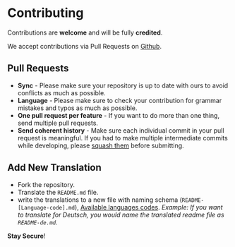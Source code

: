 # Contributing

Contributions are **welcome** and will be fully **credited**.

We accept contributions via Pull Requests on [Github](https://github.com/WOSPM/checklist).


## Pull Requests

- **Sync** - Please make sure your repository is up to date with ours to avoid conflicts as much as possible.
- **Language** - Please make sure to check your contribution for grammar mistakes and typos as much as possible.
- **One pull request per feature** - If you want to do more than one thing, send multiple pull requests.
- **Send coherent history** - Make sure each individual commit in your pull request is meaningful. If you had to make multiple intermediate commits while developing, please [squash them](http://www.git-scm.com/book/en/v2/Git-Tools-Rewriting-History#Changing-Multiple-Commit-Messages) before submitting.

## Add New Translation

- Fork the repository.
- Translate the `README.md` file.
- write the translations to a new file with naming schema (`README-[Language-code].md`), [Available languages codes](https://en.wikipedia.org/wiki/List_of_ISO_639-1_codes).
*Example: If you want to translate for Deutsch, you would name the translated readme file as `README-de.md`.*

**Stay Secure**!
